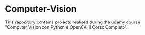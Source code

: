 # Computer-Vision
This repository contains projects realised during the udemy course "Computer Vision con Python e OpenCV: il Corso Completo".

